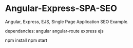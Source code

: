 # Angular-Express-SPA-SEO
Angular, Express, EJS, Single Page Application SEO Example.

dependancies:
angular
angular-route
express
ejs

npm install
npm start
